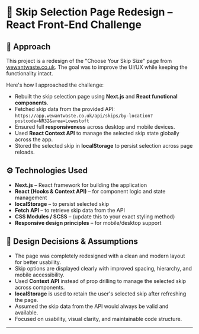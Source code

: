 # 🌱 Skip Selection Page Redesign – React Front-End Challenge

## 🧠 Approach

This project is a redesign of the "Choose Your Skip Size" page from [wewantwaste.co.uk](https://wewantwaste.co.uk). The goal was to improve the UI/UX while keeping the functionality intact.

Here's how I approached the challenge:

- Rebuilt the skip selection page using **Next.js** and **React functional components**.
- Fetched skip data from the provided API:  
  `https://app.wewantwaste.co.uk/api/skips/by-location?postcode=NR32&area=Lowestoft`
- Ensured full **responsiveness** across desktop and mobile devices.
- Used **React Context API** to manage the selected skip state globally across the app.
- Stored the selected skip in **localStorage** to persist selection across page reloads.

## ⚙️ Technologies Used

- **Next.js** – React framework for building the application
- **React (Hooks & Context API)** – for component logic and state management
- **localStorage** – to persist selected skip
- **Fetch API** – to retrieve skip data from the API
- **CSS Modules / SCSS** – (update this to your exact styling method)
- **Responsive design principles** – for mobile/desktop support

## 🎨 Design Decisions & Assumptions

- The page was completely redesigned with a clean and modern layout for better usability.
- Skip options are displayed clearly with improved spacing, hierarchy, and mobile accessibility.
- Used **Context API** instead of prop drilling to manage the selected skip across components.
- **localStorage** is used to retain the user's selected skip after refreshing the page.
- Assumed the skip data from the API would always be valid and available.
- Focused on usability, visual clarity, and maintainable code structure.

---

